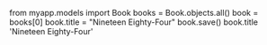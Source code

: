 from myapp.models import Book
books = Book.objects.all()
book = books[0]
book.title = "Nineteen Eighty-Four"
book.save()
book.title
'Nineteen Eighty-Four'
